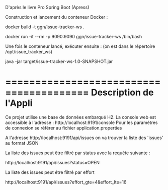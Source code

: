 D'après le livre Pro Spring Boot (Apress)

Construction et lancement du conteneur Docker :

docker build -t ggn/issue-tracker-ws .

docker run -it --rm -p 9090:9090 ggn/issue-tracker-ws /bin/bash

Une fois le conteneur lancé, exécuter ensuite : (on est dans le répertoire /opt/issue_tracker_ws)

java -jar target/issue-tracker-ws-1.0-SNAPSHOT.jar



========================================
Description de l'Appli
========================================

Ce projet utilise une base de données embarqué H2.
La console web est accessible à l'adresse : 
http://localhost:9191/console
Pour les paramètres de connexion se référer au fichier application.properties


A l'adresse http://localhost:9191/api/issues on va trouver la liste des 'issues' au format JSON

La liste des issues peut être filtré par status avec la requête suivante :

http://localhost:9191/api/issues?status=OPEN

La liste des issues peut être filtré par effort

http://localhost:9191/api/issues?effort_gte=4&effort_lte=16

